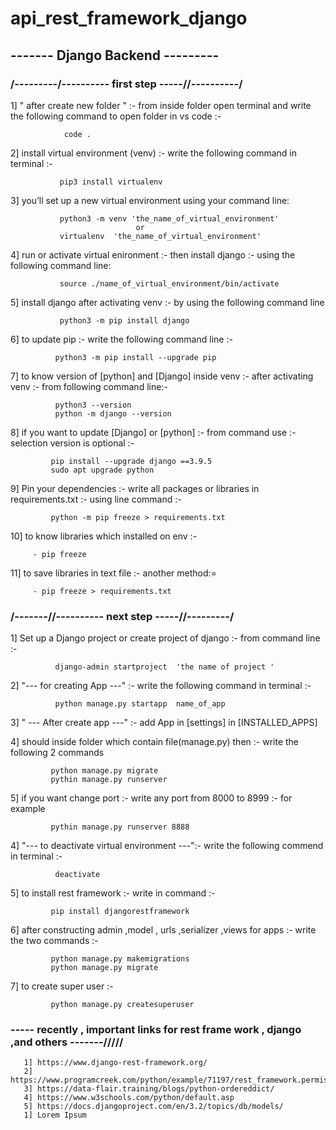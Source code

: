 # api_rest_framework_django
##                                      ------- Django Backend ---------
       
        
###                                 /---------/---------- first step -----//----------/
                     
   1] " after create new folder " :- from inside folder open terminal and
        write the following command to open folder in vs code :- 
        
~~~ Shell
            code .
~~~    
   
   2] install virtual environment (venv) :- write the following command in terminal :-
   
~~~ Shell
           pip3 install virtualenv
~~~       
           
   3] you’ll set up a new virtual environment using your command line:  
~~~
           python3 -m venv 'the_name_of_virtual_environment'
                            or 
           virtualenv  'the_name_of_virtual_environment'   
~~~       
   4] run or activate virtual enironment :- then install django :- using the following command line: 
~~~
           source ./name_of_virtual_environment/bin/activate                      
~~~              
   5] install django after activating venv :- by using the following command line 
~~~
           python3 -m pip install django  
~~~     
   6] to update pip :- write the following command line :-
~~~
          python3 -m pip install --upgrade pip      
~~~

   7] to know version of [python] and [Django] inside venv :- after activating venv :- from following command line:-
~~~
          python3 --version
          python -m django --version
~~~        
          
   8] if you want to update [Django] or [python] :- from command use :- selection version is optional :-
~~~ 
         pip install --upgrade django ==3.9.5    
         sudo apt upgrade python 
~~~    
   9] Pin your dependencies :- write all packages or libraries in requirements.txt :- using line command :-
~~~
         python -m pip freeze > requirements.txt  
~~~    
         
   10] to know libraries which installed on env :-
~~~
     - pip freeze
~~~     
     
   11] to save libraries in text file :- another method:=
~~~
     - pip freeze > requirements.txt   
~~~                               
                               
###                               /-------//---------- next step -----//---------/  
                      
   1] Set up a Django project  or create project of django :-  from command line :- 
~~~
          django-admin startproject  'the name of project '
~~~          
           
   2] "--- for creating App ---" :- write the following command in terminal :-
~~~   
          python manage.py startapp  name_of_app    
~~~          
   3] " --- After create app ---" :- add App in [settings] in [INSTALLED_APPS]  
   
   4] should inside folder which contain file(manage.py) then :- write the following 2 commands
~~~
         python manage.py migrate
         pythin manage.py runserver   
~~~       
   5] if you want change port :- write any port from 8000 to 8999 :- for example
~~~
         pythin manage.py runserver 8888   
~~~       
   
   4] "--- to deactivate virtual environment ---":- write the following commend in terminal :- 
~~~
          deactivate
~~~         
   5] to install rest framework :- write in command :- 
~~~
         pip install djangorestframework      
~~~
   6] after constructing admin ,model , urls ,serializer ,views for apps :- write the two commands :- 
~~~
         python manage.py makemigrations 
         python manage.py migrate 
~~~       
   7] to create super user :- 
~~~
         python manage.py createsuperuser
~~~
   
   
   
###       ----- recently , important links for rest frame work , django  ,and others -------/////
~~~ urls
   1] https://www.django-rest-framework.org/
   2] https://www.programcreek.com/python/example/71197/rest_framework.permissions.SAFE_METHODS
   3] https://data-flair.training/blogs/python-ordereddict/
   4] https://www.w3schools.com/python/default.asp
   5] https://docs.djangoproject.com/en/3.2/topics/db/models/ 
   1] Lorem Ipsum 
          
~~~      
          
